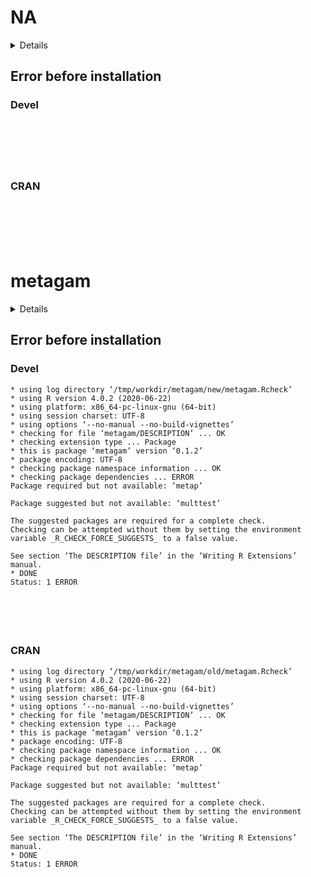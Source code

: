 # NA

<details>

* Version: NA
* Source code: https://github.com/cran/NA
* Number of recursive dependencies: 0

Run `cloud_details(, "NA")` for more info

</details>

## Error before installation

### Devel

```






```
### CRAN

```






```
# metagam

<details>

* Version: 0.1.2
* Source code: https://github.com/cran/metagam
* URL: https://lifebrain.github.io/metagam/, https://github.com/Lifebrain/metagam
* BugReports: https://github.com/Lifebrain/metagam/issues
* Date/Publication: 2020-06-22 18:30:03 UTC
* Number of recursive dependencies: 144

Run `cloud_details(, "metagam")` for more info

</details>

## Error before installation

### Devel

```
* using log directory ‘/tmp/workdir/metagam/new/metagam.Rcheck’
* using R version 4.0.2 (2020-06-22)
* using platform: x86_64-pc-linux-gnu (64-bit)
* using session charset: UTF-8
* using options ‘--no-manual --no-build-vignettes’
* checking for file ‘metagam/DESCRIPTION’ ... OK
* checking extension type ... Package
* this is package ‘metagam’ version ‘0.1.2’
* package encoding: UTF-8
* checking package namespace information ... OK
* checking package dependencies ... ERROR
Package required but not available: ‘metap’

Package suggested but not available: ‘multtest’

The suggested packages are required for a complete check.
Checking can be attempted without them by setting the environment
variable _R_CHECK_FORCE_SUGGESTS_ to a false value.

See section ‘The DESCRIPTION file’ in the ‘Writing R Extensions’
manual.
* DONE
Status: 1 ERROR






```
### CRAN

```
* using log directory ‘/tmp/workdir/metagam/old/metagam.Rcheck’
* using R version 4.0.2 (2020-06-22)
* using platform: x86_64-pc-linux-gnu (64-bit)
* using session charset: UTF-8
* using options ‘--no-manual --no-build-vignettes’
* checking for file ‘metagam/DESCRIPTION’ ... OK
* checking extension type ... Package
* this is package ‘metagam’ version ‘0.1.2’
* package encoding: UTF-8
* checking package namespace information ... OK
* checking package dependencies ... ERROR
Package required but not available: ‘metap’

Package suggested but not available: ‘multtest’

The suggested packages are required for a complete check.
Checking can be attempted without them by setting the environment
variable _R_CHECK_FORCE_SUGGESTS_ to a false value.

See section ‘The DESCRIPTION file’ in the ‘Writing R Extensions’
manual.
* DONE
Status: 1 ERROR






```
